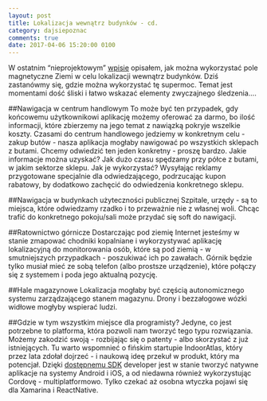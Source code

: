```yaml
---
layout: post
title: Lokalizacja wewnątrz budynków - cd.
category: dajsiepoznac
comments: true
date: 2017-04-06 15:20:00 0100
---
```

W ostatnim “nieprojektowym” [wpisie](/dajsiepoznac/2017/03/29/lokalizacja-wewnatrz-budynkow/) opisałem, jak można wykorzystać pole magnetyczne Ziemi w celu lokalizacji wewnątrz budynków. Dziś zastanówmy się, gdzie można wykorzystać tę supermoc. Temat jest momentami dość śliski i łatwo wskazać elementy zwyczajnego śledzenia….

##Nawigacja w centrum handlowym
To może być ten przypadek, gdy końcowemu użytkownikowi aplikację możemy oferować za darmo, bo ilość informacji, które zbierzemy na jego temat z nawiązką pokryje wszelkie koszty.
Czasami do centrum handlowego jedziemy w konkretnym celu - zakup butów - nasza aplikacja mogłaby nawigować po wszystkich sklepach z butami. Chcemy odwiedzić ten jeden konkretny - proszę bardzo. Jakie informacje można uzyskać? Jak dużo czasu spędzamy przy półce z butami, w jakim sektorze sklepu. Jak je wykorzystać? Wysyłając reklamy przygotowane specjalnie dla odwiedzającego, podrzucając kupon rabatowy, by dodatkowo zachęcić do odwiedzenia konkretnego sklepu.

##Nawigacja w budynkach użyteczności publicznej
Szpitale, urzędy - są to miejsca, które odwiedzamy rzadko i to przeważnie nie z własnej woli. Chcąc trafić do konkretnego pokoju/sali może przydać się soft do nawigacji.

##Ratownictwo górnicze
Dostarczając pod ziemię Internet jesteśmy w stanie zmapować chodniki kopalniane i wykorzystywać aplikację lokalizacyjną do monitorowania osób, które są pod ziemią - w smutniejszych przypadkach - poszukiwać ich po zawałach. Górnik będzie tylko musiał mieć ze sobą telefon (albo prostsze urządzenie), które połączy się z systemem i poda jego aktualną pozycję.

##Hale magazynowe
Lokalizacja mogłaby być częścią autonomicznego systemu zarządzającego stanem magazynu. Drony i bezzałogowe wózki widłowe mogłyby wspierać ludzi.

##Gdzie w tym wszystkim miejsce dla programisty?
Jedyne, co jest potrzebne to platforma, która pozwoli nam tworzyć tego typu rozwiązania. Możemy zakodzić swoją - rozbijając się o patenty - albo skorzystać z już istniejących. Tu warto wspomnieć o fińskim startupie IndoorAtlas, który przez lata zdołał dojrzeć - i naukową ideę przekuł w produkt, który ma potencjał. Dzięki [dostępnemu SDK](http://docs.indooratlas.com/) developer jest w stanie tworzyć natywne aplikacje na systemy Android i iOS, a od niedawna również wykorzystując Cordovę - multiplatformowo. Tylko czekać aż osobna wtyczka pojawi się dla Xamarina i ReactNative.